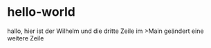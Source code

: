 # hello-world
hallo, hier ist der Wilhelm
und die dritte Zeile
im >Main geändert eine weitere Zeile
